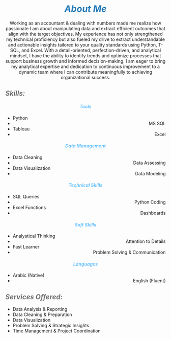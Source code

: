 # ***<center><span style="color:#267CB9"> About Me </span></center>***

<center> Working as an accountant & dealing with numbers made me realize how passionate I am about manipulating data and extract efficient outcomes that align with the target objectives.
My experience has not only strengthened my technical proficiency but also fueled my drive to extract understandable and actionable insights tailored to your quality standards using Python, T-SQL, and Excel. With a detail-oriented, perfection-driven, and analytical mindset, I have the ability to identify trends and optimize processes that support business growth and informed decision-making.
I am eager to bring my analytical expertise and dedication to continuous improvement to a dynamic team where I can contribute meaningfully to achieving organizational success.</center>



## ***<span style="color:#727272"> Skills: </span>***
#### _<center><span style="color:#6bc2ff"> Tools </span></center>_
- Python
- <div align="right"> MS SQL </div>
- Tableau
- <div align="right"> Excel </div>
#### _<center><span style="color:#6bc2ff"> Data Management </span></center>_
- Data Cleaning
- <div align="right"> Data Assessing </div>
- Data Visualization
- <div align="right"> Data Modeling </div>
#### _<center><span style="color:#6bc2ff"> Technical Skills </span></center>_
- SQL Queries
- <div align="right"> Python Coding </div>
- Excel Functions
- <div align="right"> Dashboards </div>
#### *<center><span style="color:#6bc2ff"> Soft Skills </span></center>*
- Analystical Thinking
- <div align="right"> Attention to Details </div>
- Fast Learner
- <div align="right"> Problem Solving & Communication </div>
#### *<center><span style="color:#6bc2ff"> Languages </span></center>*
- Arabic (Native)
- <div align="right"> English (Fluent) </div>


## ***<span style="color:#727272"> Services Offered: </span>***
- Data Analysis & Reporting
- Data Cleaning & Preparation
- Data Visualization
- Problem Solving & Strategic Insights
- Time Management & Project Coordination
  

